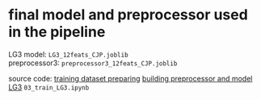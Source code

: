 # final model and preprocessor used in the pipeline


LG3 model: `LG3_12feats_CJP.joblib`  
preprocessor3: `preprocessor3_12feats_CJP.joblib`  

source code:
[training dataset preparing](https://github.com/nxl365/New_rank_score/blob/main/src/3_ML/02_12_features/03_prepare_training_data_forLG3.ipynb)
[building preprocessor and model LG3](https://github.com/nxl365/New_rank_score/blob/main/src/3_ML/02_12_features/03_train_LG3.ipynb)  `03_train_LG3.ipynb`

